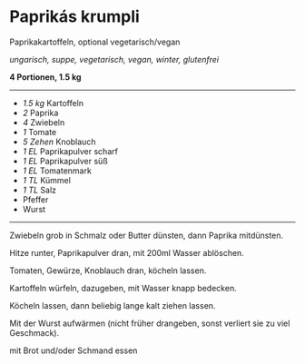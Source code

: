 # Paprikás krumpli

Paprikakartoffeln, optional vegetarisch/vegan

*ungarisch, suppe, vegetarisch, vegan, winter, glutenfrei*

**4 Portionen, 1.5 kg**

---

- *1.5 kg* Kartoffeln
- *2* Paprika
- *4* Zwiebeln
- *1* Tomate
- *5 Zehen* Knoblauch
- *1 EL* Paprikapulver scharf
- *1 EL* Paprikapulver süß
- *1 EL* Tomatenmark
- *1 TL* Kümmel
- *1 TL* Salz
- Pfeffer
- Wurst

---

Zwiebeln grob in Schmalz oder Butter dünsten, dann Paprika mitdünsten.

Hitze runter, Paprikapulver dran, mit 200ml Wasser ablöschen.

Tomaten, Gewürze, Knoblauch dran, köcheln lassen.

Kartoffeln würfeln, dazugeben, mit Wasser knapp bedecken.

Köcheln lassen, dann beliebig lange kalt ziehen lassen.

Mit der Wurst aufwärmen (nicht früher drangeben, sonst verliert sie zu viel Geschmack).

mit Brot und/oder Schmand essen
